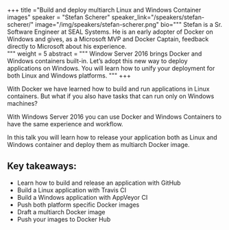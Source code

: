 +++
title ="Build and deploy multiarch Linux and Windows Container images"
speaker = "Stefan Scherer"
speaker_link="/speakers/stefan-scherer/"
image="/img/speakers/stefan-scherer.png"
bio="""
Stefan is a Sr. Software Engineer at SEAL Systems. He is an early adopter of Docker on Windows and gives, as a Microsoft MVP and Docker Captain, feedback directly to Microsoft about his experience.  
"""
weight = 5
abstract = """
Window Server 2016 brings Docker and Windows containers built-in. Let’s adopt this new way to deploy applications on Windows. You will learn how to unify your deployment for both Linux and Windows platforms.
"""
+++

With Docker we have learned how to build and run applications in Linux containers. But what if you also have tasks that can run only on Windows machines?

With Windows Server 2016 you can use Docker and Windows Containers to have the same experience and workflow.

In this talk you will learn how to release your application both as Linux and Windows container and deploy them as multiarch Docker image.

## Key takeaways:

* Learn how to build and release an application with GitHub
* Build a Linux application with Travis CI
* Build a Windows application with AppVeyor CI
* Push both platform specific Docker images
* Draft a multiarch Docker image
* Push your images to Docker Hub
